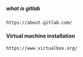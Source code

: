 ##### what is gitlab
    https://about.gitlab.com/

#### Virtual machine installation
    https://www.virtualbox.org/

